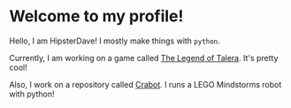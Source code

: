 # Welcome to my profile!

Hello, I am HipsterDave! I mostly make things with `python`. 

Currently, I am working on a game called [The Legend of Talera](https://github.com/HipsterDave/The-Legend-of-Talera). It's pretty cool!

Also, I work on a repository called [Crabot](https://github.com/Crab-Robotics/Crabot). I runs a LEGO Mindstorms robot with python!
